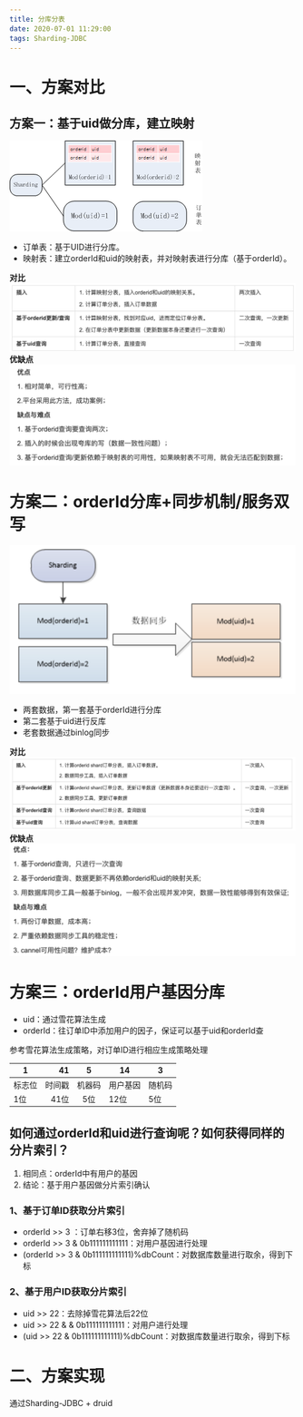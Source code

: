 ```yaml
---
title: 分库分表
date: 2020-07-01 11:29:00
tags: Sharding-JDBC
---
```

# 一、方案对比

## 方案一：基于uid做分库，建立映射
![方案一](2020-07-01-分库分表/方案一.png)
* 订单表：基于UID进行分库。
* 映射表：建立orderId和uid的映射表，并对映射表进行分库（基于orderId）。

<!--more-->  

**对比**
![方案一对比](2020-07-01-分库分表/方案一对比.png)
**优缺点**
![方案一优缺点](2020-07-01-分库分表/方案一优缺点.png)

# 方案二：orderId分库+同步机制/服务双写
![方案二](2020-07-01-分库分表/方案二.png)
* 两套数据，第一套基于orderId进行分库
* 第二套基于uid进行反库
* 老套数据通过binlog同步
 
 **对比**
 ![方案二对比](2020-07-01-分库分表/方案二对比.png)
 **优缺点**
 ![方案二优缺点](2020-07-01-分库分表/方案二优缺点.png)


# 方案三：orderId用户基因分库
* uid：通过雪花算法生成
* orderId：往订单ID中添加用户的因子，保证可以基于uid和orderId查

参考雪花算法生成策略，对订单ID进行相应生成策略处理

| 1    | 41   |5     | 14   | 3   |
| --------   | -----:  | :----:  | ---- | ----|
|标志位 |时间戳 |机器码 |用户基因  |随机码|
|1位 |41位 |5位 |12位  |5位|


## 如何通过orderId和uid进行查询呢？如何获得同样的分片索引？
1. 相同点：orderId中有用户的基因
2. 结论：基于用户基因做分片索引确认

### 1、基于订单ID获取分片索引
* orderId >> 3 ：订单右移3位，舍弃掉了随机码
* orderId >> 3 & 0b111111111111：对用户基因进行处理
* (orderId >> 3 & 0b111111111111)%dbCount：对数据库数量进行取余，得到下标

### 2、基于用户ID获取分片索引
* uid >> 22：去除掉雪花算法后22位
* uid >> 22 & & 0b111111111111：对用户进行处理
* (uid >> 22 & 0b111111111111)%dbCount：对数据库数量进行取余，得到下标


# 二、方案实现
通过Sharding-JDBC + druid

